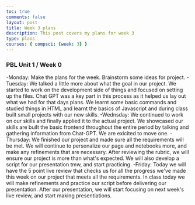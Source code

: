 ```yaml
---
toc: true
comments: false
layout: post
title: Week 3 plans
description: This post covers my plans for week 3
type: plans
courses: { compsci: {week: 3} }
---
```


### PBL Unit 1 / Week 0

-Monday: Make the plans for the week. Brainstorm some ideas for project.
-Tuesday: We talked a little more about what the goal in our project. We started to work on the development side of things and focused on setting up the files. Chat GPT was a key part in this process as it helped us lay out what we had for that days plans. We learnt some basic commands and studied things in HTML and learnt the basics of Javascript and during class built small projects with our new skills.
-Wednsday: We continued to work on our skills and finally applied it to the actual project. We showcased our skills are built the basic frontend throughout the entire period by talking and gathering information from Chat-GPT. We are exicited to move one.
-Thursday: We finished our project and made sure all the requirements will be met. We will continue to personalize our page and notebooks more, and make any refinements that are necessary. After reviewing the rubric, we will ensure our project is more than what's expected. We will also develop a script for our presentation tmw, and start practicing.
-Friday: Today we will have the 5 point live review that checks us for all the progress we've made this week on our project that meets all the requirements. In class today we will make refinements and practice our script before delivering our presentation. After our presentation, we will start focusing on next week's live review, and start making presentiations.
